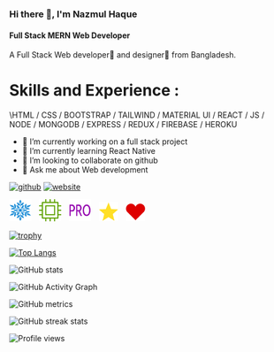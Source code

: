 ### Hi there 👋, I'm Nazmul Haque
#### Full Stack MERN Web Developer
A Full Stack Web developer🎯 and designer🌈 from Bangladesh.

# Skills and Experience : 
\HTML / CSS / BOOTSTRAP / TAILWIND / MATERIAL UI  / REACT / JS / NODE / MONGODB / EXPRESS / REDUX / FIREBASE / HEROKU

- 🔭 I’m currently working on a full stack project 
- 🌱 I’m currently learning React Native 
- 👯 I’m looking to collaborate on github 
- 💬 Ask me about Web development 


[<img src='https://cdn.jsdelivr.net/npm/simple-icons@3.0.1/icons/github.svg' alt='github' height='40'>](https://github.com/Nazmul-dot)  [<img src='https://cdn.jsdelivr.net/npm/simple-icons@3.0.1/icons/icloud.svg' alt='website' height='40'>](https://dazzling-bartik-52d867.netlify.app/)  

<a href='https://archiveprogram.github.com/'><img src='https://raw.githubusercontent.com/acervenky/animated-github-badges/master/assets/acbadge.gif' width='40' height='40'></a> <a href='https://docs.github.com/en/developers'><img src='https://raw.githubusercontent.com/acervenky/animated-github-badges/master/assets/devbadge.gif' width='40' height='40'></a> <a href='https://github.com/pricing'><img src='https://raw.githubusercontent.com/acervenky/animated-github-badges/master/assets/pro.gif' width='40' height='40'></a> <a href='https://stars.github.com/'><img src='https://raw.githubusercontent.com/acervenky/animated-github-badges/master/assets/starbadge.gif' width='35' height='35'></a> <a href='https://docs.github.com/en/github/supporting-the-open-source-community-with-github-sponsors'><img src='https://raw.githubusercontent.com/acervenky/animated-github-badges/master/assets/sponsorbadge.gif' width='35' height='35'></a> 

[![trophy](https://github-profile-trophy.vercel.app/?username=Nazmul-dot)](https://github.com/ryo-ma/github-profile-trophy)

[![Top Langs](https://github-readme-stats.vercel.app/api/top-langs/?username=Nazmul-dot)](https://github.com/anuraghazra/github-readme-stats)

![GitHub stats](https://github-readme-stats.vercel.app/api?username=Nazmul-dot&show_icons=true&count_private=true)  

![GitHub Activity Graph](https://activity-graph.herokuapp.com/graph?username=Nazmul-dot)  

![GitHub metrics](https://metrics.lecoq.io/Nazmul-dot)  

![GitHub streak stats](https://github-readme-streak-stats.herokuapp.com/?user=Nazmul-dot)  

![Profile views](https://gpvc.arturio.dev/Nazmul-dot)  
